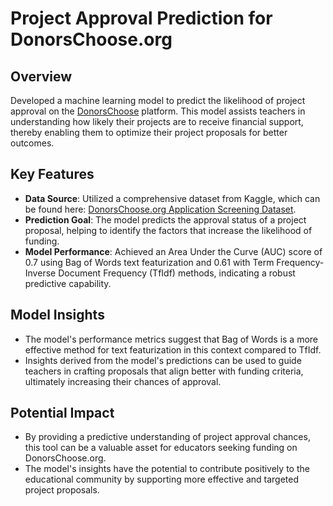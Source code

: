 # Project Approval Prediction for DonorsChoose.org

## Overview
Developed a machine learning model to predict the likelihood of project approval on the [DonorsChoose](https://www.donorschoose.org/) platform. This model assists teachers in understanding how likely their projects are to receive financial support, thereby enabling them to optimize their project proposals for better outcomes.

## Key Features
- **Data Source**: Utilized a comprehensive dataset from Kaggle, which can be found here: [DonorsChoose.org Application Screening Dataset](https://www.kaggle.com/datasets/manasvee1/donorschooseorg-application-screening).
- **Prediction Goal**: The model predicts the approval status of a project proposal, helping to identify the factors that increase the likelihood of funding.
- **Model Performance**: Achieved an Area Under the Curve (AUC) score of 0.7 using Bag of Words text featurization and 0.61 with Term Frequency-Inverse Document Frequency (TfIdf) methods, indicating a robust predictive capability.

## Model Insights
- The model's performance metrics suggest that Bag of Words is a more effective method for text featurization in this context compared to TfIdf.
- Insights derived from the model's predictions can be used to guide teachers in crafting proposals that align better with funding criteria, ultimately increasing their chances of approval.

## Potential Impact
- By providing a predictive understanding of project approval chances, this tool can be a valuable asset for educators seeking funding on DonorsChoose.org.
- The model's insights have the potential to contribute positively to the educational community by supporting more effective and targeted project proposals.
